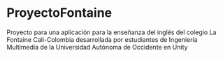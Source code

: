 # ProyectoFontaine
Proyecto para una aplicación para la enseñanza del inglés del colegio La Fontaine Cali-Colombia desarrollada por estudiantes de Ingeniería Multimedia de la Universidad Autónoma de Occidente en Unity
